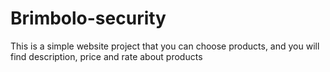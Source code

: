 # Brimbolo-security
This is a simple website project that you can choose products, and you will find description, price and rate about products 
